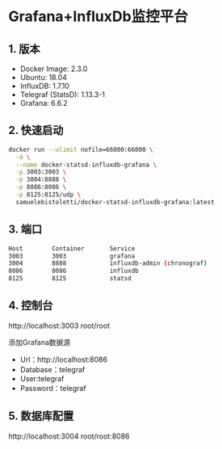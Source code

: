 # Grafana+InfluxDb监控平台

## 1. 版本

- Docker Image: 2.3.0
- Ubuntu: 18.04
- InfluxDB: 1.7.10
- Telegraf (StatsD): 1.13.3-1
- Grafana: 6.6.2

## 2. 快速启动

```bash
docker run --ulimit nofile=66000:66000 \
  -d \
  --name docker-statsd-influxdb-grafana \
  -p 3003:3003 \
  -p 3004:8888 \
  -p 8086:8086 \
  -p 8125:8125/udp \
  samuelebistoletti/docker-statsd-influxdb-grafana:latest
```

## 3. 端口

```bash
Host        Container       Service
3003        3003            grafana
3004        8888            influxdb-admin (chronograf)
8086        8086            influxdb
8125        8125            statsd
```

## 4. 控制台

http://localhost:3003 root/root

添加Grafana数据源
- Url：http://localhost:8086
- Database：telegraf
- User:telegraf
- Password：telegraf

## 5. 数据库配置

http://localhost:3004 root/root:8086